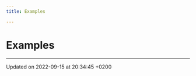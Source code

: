 ```yaml
---
title: Examples

---
```


# Examples







-------------------------------

Updated on 2022-09-15 at 20:34:45 +0200
